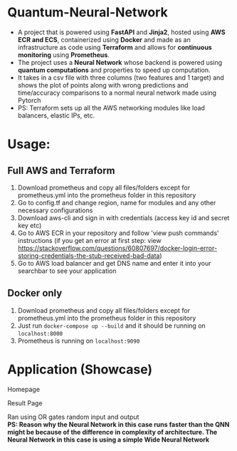 # Quantum-Neural-Network
- A project that is powered using **FastAPI** and **Jinja2**, hosted using **AWS ECR and ECS**, containerized using **Docker** and made as an infrastructure as code using **Terraform** and allows for **continuous monitoring** using **Prometheus**. 
- The project uses a **Neural Network** whose backend is powered using **quantum computations** and properties to speed up computation. 
- It takes in a csv file with three columns (two features and 1 target) and shows the plot of points along with wrong predictions and time/accuracy comparisons to a normal neural network made using Pytorch
- PS: Terraform sets up all the AWS networking modules like load balancers, elastic IPs, etc.

# Usage:

## Full AWS and Terraform
1. Download prometheus and copy all files/folders except for prometheus.yml into the prometheus folder in this repository
2. Go to config.tf and change region, name for modules and any other necessary configurations
3. Download aws-cli and sign in with credentials (access key id and secret key etc)
4. Go to AWS ECR in your repository and follow 'view push commands' instructions (if you get an error at first step: view https://stackoverflow.com/questions/60807697/docker-login-error-storing-credentials-the-stub-received-bad-data)
5. Go to AWS load balancer and get DNS name and enter it into your searchbar to see your application

## Docker only
1. Download prometheus and copy all files/folders except for prometheus.yml into the prometheus folder in this repository
2. Just run `docker-compose up --build` and it should be running on `localhost:8000`
3. Prometheus is running on `localhost:9090`


# Application (Showcase)
Homepage<br>


Result Page

Ran using OR gates random input and output
<br>
**PS: Reason why the Neural Network in this case runs faster than the QNN might be because of the difference in complexity of architecture. The Neural Network in this case is using a simple Wide Neural Network**
